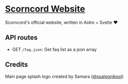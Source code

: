 # [Scorncord Website](scorncord.erroroliver.lol)

Scorncord's official website, written in Astro + Svelte ❤️

## API routes

- GET `/faq.json`: Get faq list as a json array

## Credits

Main page splash logo created by Samara ([@ssalggnikool](https://github.com/ssalggnikool))
